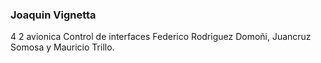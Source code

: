 ### Joaquin Vignetta
4 2 avionica
Control de interfaces 
Federico Rodriguez Domoñi, Juancruz Somosa y Mauricio Trillo.
